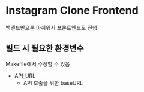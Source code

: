 # Instagram Clone Frontend
백엔드만으론 아쉬워서 프론트엔드도 진행

## 빌드 시 필요한 환경변수
Makefile에서 수정할 수 있음
- API_URL
    - API 호출을 위한 baseURL